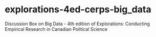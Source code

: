 # explorations-4ed-cerps-big_data
Discussion Box on Big Data - 4th edition of Explorations: Conducting Empirical Research in Canadian Political Science
